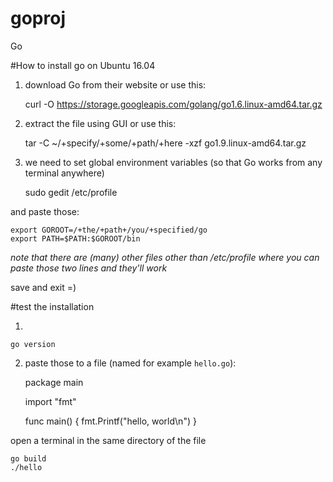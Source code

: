 # goproj
Go

#How to install go on Ubuntu 16.04

1) download Go from their website or use this:

    curl -O https://storage.googleapis.com/golang/go1.6.linux-amd64.tar.gz

2) extract the file using GUI or use this:

    tar -C ~/+specify/+some/+path/+here -xzf go1.9.linux-amd64.tar.gz

3) we need to set global environment variables (so that Go works from any terminal anywhere)

    sudo gedit /etc/profile

and paste those:

    export GOROOT=/+the/+path+/you/+specified/go
    export PATH=$PATH:$GOROOT/bin

*note that there are (many) other files other than /etc/profile where you can paste those two lines and they'll work*

save and exit =)

#test the installation

1)

    go version

2) paste those to a file (named for example `hello.go`):

    package main

    import "fmt"

    func main() {
        fmt.Printf("hello, world\n")
    }

open a terminal in the same directory of the file

    go build
    ./hello
